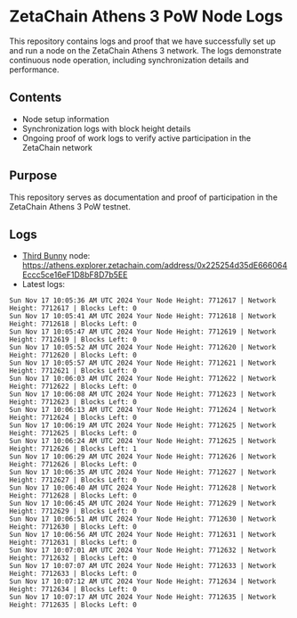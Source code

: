 # ZetaChain Athens 3 PoW Node Logs
This repository contains logs and proof that we have successfully set up and run a node on the ZetaChain Athens 3 network. The logs demonstrate continuous node operation, including synchronization details and performance.

## Contents
- Node setup information
- Synchronization logs with block height details
- Ongoing proof of work logs to verify active participation in the ZetaChain network

## Purpose
This repository serves as documentation and proof of participation in the ZetaChain Athens 3 PoW testnet.

## Logs

- [Third Bunny](https://thirdbunny.xyz/) node: https://athens.explorer.zetachain.com/address/0x225254d35dE666064Eccc5ce16eF1D8bF8D7b5EE
- Latest logs:
```
Sun Nov 17 10:05:36 AM UTC 2024 Your Node Height: 7712617 | Network Height: 7712617 | Blocks Left: 0
Sun Nov 17 10:05:41 AM UTC 2024 Your Node Height: 7712618 | Network Height: 7712618 | Blocks Left: 0
Sun Nov 17 10:05:47 AM UTC 2024 Your Node Height: 7712619 | Network Height: 7712619 | Blocks Left: 0
Sun Nov 17 10:05:52 AM UTC 2024 Your Node Height: 7712620 | Network Height: 7712620 | Blocks Left: 0
Sun Nov 17 10:05:57 AM UTC 2024 Your Node Height: 7712621 | Network Height: 7712621 | Blocks Left: 0
Sun Nov 17 10:06:03 AM UTC 2024 Your Node Height: 7712622 | Network Height: 7712622 | Blocks Left: 0
Sun Nov 17 10:06:08 AM UTC 2024 Your Node Height: 7712623 | Network Height: 7712623 | Blocks Left: 0
Sun Nov 17 10:06:13 AM UTC 2024 Your Node Height: 7712624 | Network Height: 7712624 | Blocks Left: 0
Sun Nov 17 10:06:19 AM UTC 2024 Your Node Height: 7712625 | Network Height: 7712625 | Blocks Left: 0
Sun Nov 17 10:06:24 AM UTC 2024 Your Node Height: 7712625 | Network Height: 7712626 | Blocks Left: 1
Sun Nov 17 10:06:29 AM UTC 2024 Your Node Height: 7712626 | Network Height: 7712626 | Blocks Left: 0
Sun Nov 17 10:06:35 AM UTC 2024 Your Node Height: 7712627 | Network Height: 7712627 | Blocks Left: 0
Sun Nov 17 10:06:40 AM UTC 2024 Your Node Height: 7712628 | Network Height: 7712628 | Blocks Left: 0
Sun Nov 17 10:06:45 AM UTC 2024 Your Node Height: 7712629 | Network Height: 7712629 | Blocks Left: 0
Sun Nov 17 10:06:51 AM UTC 2024 Your Node Height: 7712630 | Network Height: 7712630 | Blocks Left: 0
Sun Nov 17 10:06:56 AM UTC 2024 Your Node Height: 7712631 | Network Height: 7712631 | Blocks Left: 0
Sun Nov 17 10:07:01 AM UTC 2024 Your Node Height: 7712632 | Network Height: 7712632 | Blocks Left: 0
Sun Nov 17 10:07:07 AM UTC 2024 Your Node Height: 7712633 | Network Height: 7712633 | Blocks Left: 0
Sun Nov 17 10:07:12 AM UTC 2024 Your Node Height: 7712634 | Network Height: 7712634 | Blocks Left: 0
Sun Nov 17 10:07:17 AM UTC 2024 Your Node Height: 7712635 | Network Height: 7712635 | Blocks Left: 0
```
